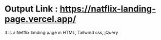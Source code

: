 # Output Link : https://natflix-landing-page.vercel.app/
It is a Netflix landing page in HTML, Tailwind css, jQuery 
